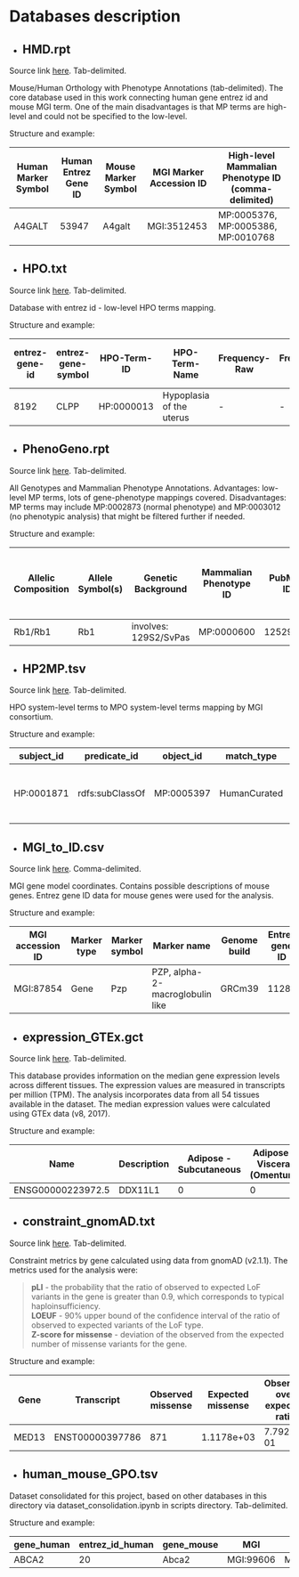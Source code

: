 ﻿# Databases description #

* ## HMD.rpt ##

Source link [here](https://www.informatics.jax.org/downloads/reports/HMD_HumanPhenotype.rpt). Tab-delimited. 

Mouse/Human Orthology with Phenotype Annotations (tab-delimited). The core database used in this work connecting human gene entrez id and mouse MGI term. One of the main disadvantages is that MP terms are high-level and could not be specified to the low-level.

Structure and example:

| Human Marker Symbol | Human Entrez Gene ID | Mouse Marker Symbol | MGI Marker Accession ID | High-level Mammalian Phenotype ID (comma-delimited) |
| --- | - | -- | - | ----- |
| A4GALT | 53947 | A4galt | MGI:3512453 | MP:0005376, MP:0005386, MP:0010768 |


* ## HPO.txt ##

Source link [here](http://purl.obolibrary.org/obo/hp/hpoa/genes_to_phenotype.txt). Tab-delimited. 

Database with entrez id - low-level HPO terms mapping.

Structure and example:

| entrez-gene-id | entrez-gene-symbol | HPO-Term-ID | HPO-Term-Name | Frequency-Raw | Frequency-HPO | Additional Info from G-D source | G-D source | disease-ID for link |
| -- | -- | -- | -- | -- | -- | -- | -- | -- |
| 8192 | CLPP |	HP:0000013 | Hypoplasia of the uterus | - | - | - | mim2gene | OMIM:614129 |


* ## PhenoGeno.rpt ##

Source link [here](https://www.informatics.jax.org/downloads/reports/MGI_PhenoGenoMP.rpt). Tab-delimited. 

All Genotypes and Mammalian Phenotype Annotations. Advantages: low-level MP terms, lots of gene-phenotype mappings covered. Disadvantages: MP terms may include MP:0002873 (normal phenotype) and MP:0003012 (no phenotypic analysis) that might be filtered further if needed.

Structure and example:

| Allelic Composition | Allele Symbol(s) | Genetic Background | Mammalian Phenotype ID | PubMed ID | MGI Marker Accession ID (comma-delimited) |
| -- | -- | -- | -- | -- | -- |
Rb1<tm1Tyj>/Rb1<tm1Tyj> | Rb1<tm1Tyj> | involves: 129S2/SvPas | MP:0000600 | 12529408 | MGI:97874 |


* ## HP2MP.tsv ##

Source link [here](https://github.com/mgijax/mammalian-phenotype-ontology/tree/main/mappings). Tab-delimited. 

HPO system-level terms to MPO system-level terms mapping by MGI consortium.

Structure and example:

| subject_id | predicate_id | object_id | match_type | subject_label | object_label | creator_id |
| -- | -- | -- | -- | -- | -- | -- |
HP:0001871 | rdfs:subClassOf | MP:0005397 | HumanCurated | Abnormality of blood and blood-forming tissues | hematopoietic system phenotype | https://orcid.org/0000-0003-4606-0597 |


* ## MGI_to_ID.csv ##

Source link [here](https://www.informatics.jax.org/downloads/reports/MGI_Gene_Model_Coord.rpt). Comma-delimited. 

MGI gene model coordinates. Contains possible descriptions of mouse genes. Entrez gene ID data for mouse genes were used for the analysis.

Structure and example:


| **MGI accession ID** | **Marker type** | **Marker symbol** | **Marker name** | **Genome build** | **Entrez gene ID** | **NCBI gene chromosome** | **NCBI gene start** | **NCBI gene end** | **NCBI gene strand** |
|----------------------|-----------------|-------------------|---------------------------------|------------------|--------------------|--------------------------|---------------------|-------------------|----------------------|
| MGI:87854            | Gene            | Pzp               | PZP, alpha-2-macroglobulin like | GRCm39           | 11287              | 6                        | 128460530           | 128503683         | -                    |


* ## expression_GTEx.gct ##

Source link [here](https://storage.googleapis.com/gtex_analysis_v8/rna_seq_data/GTEx_Analysis_2017-06-05_v8_RNASeQCv1.1.9_gene_median_tpm.gct.gz). Tab-delimited. 

This database provides information on the median gene expression levels across different tissues. The expression values are measured in transcripts per million (TPM). The analysis incorporates data from all 54 tissues available in the dataset. The median expression values were calculated using GTEx data (v8, 2017).

Structure and example:


| **Name**          | **Description** | **Adipose - Subcutaneous** | **Adipose - Visceral (Omentum)** | **Adrenal Gland** | **...** | **Vagina** | **Whole Blood** |
|-------------------|-----------------|----------------------------|----------------------------------|-------------------|---------|------------|-----------------|
| ENSG00000223972.5 | DDX11L1         | 0                          | 0                                | 0                 | ...     | 5.74554    | 2.64743         |


* ## constraint_gnomAD.txt ##

Source link [here](https://storage.googleapis.com/gcp-public-data--gnomad/release/2.1.1/constraint/gnomad.v2.1.1.lof_metrics.by_gene.txt.bgz). Tab-delimited. 

Constraint metrics by gene calculated using data from gnomAD (v2.1.1). The metrics used for the analysis were:
> **pLI** - the probability that the ratio of observed to expected LoF variants in the gene is greater than 0.9, which corresponds to typical haploinsufficiency.  
>**LOEUF** - 90% upper bound of the confidence interval of the ratio of observed to expected variants of the LoF type.  
>**Z-score for missense** - deviation of the observed from the expected number of missense variants for the gene.

Structure and example:

| **Gene** | **Transcript**  | **Observed missense** | **Expected missense** | **Observed over expected ratio** | **Mutation rate** | **...** | **pLI**    | **LOEUF** | **Z-score for missense**  |
|----------|-----------------|-------------|-------------|------------|------------|---------|------------|------------------|------------|
| MED13    | ENST00000397786 | 871         | 1.1178e+03  | 7.7921e-01 | 5.5598e-05 | ...     | 9.8429e+01 | 0.0000e+00       | 2.6232e+00 |

* ## human_mouse_GPO.tsv ##

Dataset consolidated for this project, based on other databases in this directory via dataset_consolidation.ipynb in scripts directory. Tab-delimited. 


Structure and example:

| **gene_human** | **entrez_id_human**  | **gene_mouse** | **MGI** | **MP_HMD** | **MP_PhenoGeno** | **HP_genes_to_phenotype** | **MP_system_level**    | **HP_system_level** | **MP_from_HP_system_level**  |
|----------|-----------------|-------------|-------------|------------|------------|---------|------------|------------------|------------|
| ABCA2    | 20 | Abca2         | MGI:99606  | MP:0005378,MP:0003631 | MP:0002574,MP:0001566 | HP:0002066,HP:0002311 | MP:0005378,MP:0003631 | HP:0001574,HP:0003011 | MP:0005390,MP:0003631 |
